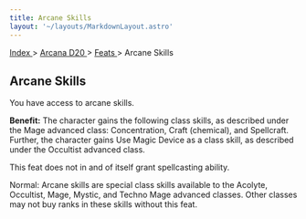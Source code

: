 ```yaml
---
title: Arcane Skills
layout: '~/layouts/MarkdownLayout.astro'
---
```


[ Index ](/) > [ Arcana D20 ](/arcana.d20.srd) > [ Feats ](/arcana.d20.srd/feats) > Arcane Skills

##  Arcane Skills

You have access to arcane skills.

**Benefit:** The character gains the following class skills, as described
under the Mage advanced class: Concentration, Craft (chemical), and
Spellcraft. Further, the character gains Use Magic Device as a class skill, as
described under the Occultist advanced class.

This feat does not in and of itself grant spellcasting ability.

Normal: Arcane skills are special class skills available to the Acolyte,
Occultist, Mage, Mystic, and Techno Mage advanced classes. Other classes may
not buy ranks in these skills without this feat.

